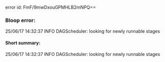 error id: FmF/9mwDxouGPMHLB2mNPQ==
### Bloop error:

25/06/17 14:32:37 INFO DAGScheduler: looking for newly runnable stages
#### Short summary: 

25/06/17 14:32:37 INFO DAGScheduler: looking for newly runnable stages
